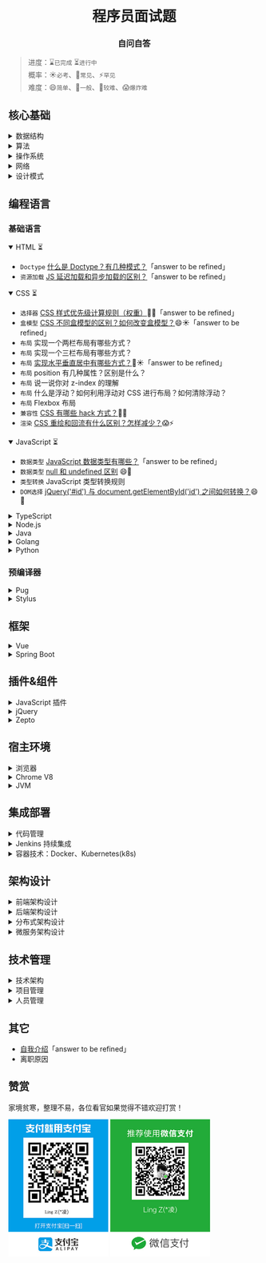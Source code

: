 # <div align="center">程序员面试题</div>

### <div align="center">自问自答</div>

> 进度：⌛️`已完成` ⏳`进行中`  
> 概率：☀️`必考`、🌙`常见`、⚡️`罕见`  
> 难度：😄`简单`、🙂`一般`、🤔`较难`、😱`爆炸难`

## 核心基础

<details><summary>数据结构</summary></details>
<details><summary>算法</summary></details>
<details><summary>操作系统</summary></details>
<details><summary>网络</summary></details>
<details><summary>设计模式</summary></details>

## 编程语言

### 基础语言

<details open><summary>HTML ⏳</summary>

- `Doctype` [什么是 Doctype？有几种模式？](html/什么是Doctype？有几种模式？.md)「answer to be refined」
- `资源加载` [JS 延迟加载和异步加载的区别？](html/JS延迟加载和异步加载的区别？.md)「answer to be refined」
</details>
<details open><summary>CSS ⏳</summary>

- `选择器` [CSS 样式优先级计算规则（权重）](css/CSS样式优先级计算规则（权重）.md)🙂🌙「answer to be refined」
- `盒模型` [CSS 不同盒模型的区别？如何改变盒模型？](css/CSS不同盒模型的区别？如何改变盒模型？.md)😄☀️「answer to be refined」
- `布局` 实现一个两栏布局有哪些方式？
- `布局` 实现一个三栏布局有哪些方式？
- `布局` [实现水平垂直居中有哪些方式？](css/实现水平垂直居中有哪些方式？.md)🙂☀️「answer to be refined」
- `布局` position 有几种属性？区别是什么？
- `布局` 说一说你对 z-index 的理解
- `布局` 什么是浮动？如何利用浮动对 CSS 进行布局？如何清除浮动？
- `布局` Flexbox 布局
- `兼容性` [CSS 有哪些 hack 方式？](css/CSS有哪些hack方式？)🤔🌙
- `渲染` [CSS 重绘和回流有什么区别？怎样减少？](css/CSS重绘和回流有什么区别？怎样减少？.md)😱⚡️
</details>

<details open><summary>JavaScript ⏳</summary>

- `数据类型` [JavaScript 数据类型有哪些？](javascript/JavaScript数据类型有哪些？.md)「answer to be refined」
- `数据类型` [null 和 undefined 区别](javascript/null和undefined区别.md) 😄🌙
- `类型转换` JavaScript 类型转换规则
- `DOM选择` [jQuery('#id') 与 document.getElementById('id') 之间如何转换？](javascript/jQuery('%23id')与document.getElementById('id')之间如何转换？.md)😄🌙
</details>
<details><summary>TypeScript</summary></details>
<details><summary>Node.js</summary></details>
<details><summary>Java</summary></details>
<details><summary>Golang</summary></details>
<details><summary>Python</summary></details>

### 预编译器
<details><summary>Pug</summary></details>
<details><summary>Stylus</summary></details>

## 框架

<details><summary>Vue</summary></details>
<details><summary>Spring Boot</summary></details>

## 插件&组件

<details><summary>JavaScript 插件</summary></details>
<details><summary>jQuery</summary></details>
<details><summary>Zepto</summary></details>

## 宿主环境

<details><summary>浏览器</summary></details>
<details><summary>Chrome V8</summary></details>
<details><summary>JVM</summary></details>

## 集成部署

<details><summary>代码管理</summary></details>
<details><summary>Jenkins 持续集成</summary></details>
<details><summary>容器技术：Docker、Kubernetes(k8s)</summary></details>

## 架构设计

<details><summary>前端架构设计</summary></details>
<details><summary>后端架构设计</summary></details>
<details><summary>分布式架构设计</summary></details>
<details><summary>微服务架构设计</summary></details>

## 技术管理

<details><summary>技术架构</summary></details>
<details><summary>项目管理</summary></details>
<details><summary>人员管理</summary></details>

## 其它

- [自我介绍](others/自我介绍.md)「answer to be refined」
- 离职原因

## 赞赏

家境贫寒，整理不易，各位看官如果觉得不错欢迎打赏！

<img src="assets/alipay.jpg" alt="支付宝支付" width="200px"> <img src="assets/wechatPay.jpg" alt="微信支付" width="200px">